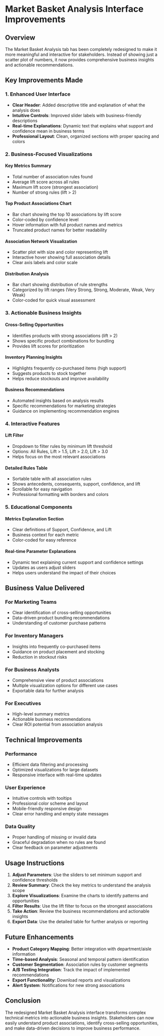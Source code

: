 # Market Basket Analysis Interface Improvements

## Overview
The Market Basket Analysis tab has been completely redesigned to make it more meaningful and interactive for stakeholders. Instead of showing just a scatter plot of numbers, it now provides comprehensive business insights and actionable recommendations.

## Key Improvements Made

### 1. **Enhanced User Interface**
- **Clear Header**: Added descriptive title and explanation of what the analysis does
- **Intuitive Controls**: Improved slider labels with business-friendly descriptions
- **Real-time Explanations**: Dynamic text that explains what support and confidence mean in business terms
- **Professional Layout**: Clean, organized sections with proper spacing and colors

### 2. **Business-Focused Visualizations**

#### **Key Metrics Summary**
- Total number of association rules found
- Average lift score across all rules
- Maximum lift score (strongest association)
- Number of strong rules (lift > 2)

#### **Top Product Associations Chart**
- Bar chart showing the top 10 associations by lift score
- Color-coded by confidence level
- Hover information with full product names and metrics
- Truncated product names for better readability

#### **Association Network Visualization**
- Scatter plot with size and color representing lift
- Interactive hover showing full association details
- Clear axis labels and color scale

#### **Distribution Analysis**
- Bar chart showing distribution of rule strengths
- Categorized by lift ranges (Very Strong, Strong, Moderate, Weak, Very Weak)
- Color-coded for quick visual assessment

### 3. **Actionable Business Insights**

#### **Cross-Selling Opportunities**
- Identifies products with strong associations (lift > 2)
- Shows specific product combinations for bundling
- Provides lift scores for prioritization

#### **Inventory Planning Insights**
- Highlights frequently co-purchased items (high support)
- Suggests products to stock together
- Helps reduce stockouts and improve availability

#### **Business Recommendations**
- Automated insights based on analysis results
- Specific recommendations for marketing strategies
- Guidance on implementing recommendation engines

### 4. **Interactive Features**

#### **Lift Filter**
- Dropdown to filter rules by minimum lift threshold
- Options: All Rules, Lift > 1.5, Lift > 2.0, Lift > 3.0
- Helps focus on the most relevant associations

#### **Detailed Rules Table**
- Sortable table with all association rules
- Shows antecedents, consequents, support, confidence, and lift
- Scrollable for easy navigation
- Professional formatting with borders and colors

### 5. **Educational Components**

#### **Metrics Explanation Section**
- Clear definitions of Support, Confidence, and Lift
- Business context for each metric
- Color-coded for easy reference

#### **Real-time Parameter Explanations**
- Dynamic text explaining current support and confidence settings
- Updates as users adjust sliders
- Helps users understand the impact of their choices

## Business Value Delivered

### **For Marketing Teams**
- Clear identification of cross-selling opportunities
- Data-driven product bundling recommendations
- Understanding of customer purchase patterns

### **For Inventory Managers**
- Insights into frequently co-purchased items
- Guidance on product placement and stocking
- Reduction in stockout risks

### **For Business Analysts**
- Comprehensive view of product associations
- Multiple visualization options for different use cases
- Exportable data for further analysis

### **For Executives**
- High-level summary metrics
- Actionable business recommendations
- Clear ROI potential from association analysis

## Technical Improvements

### **Performance**
- Efficient data filtering and processing
- Optimized visualizations for large datasets
- Responsive interface with real-time updates

### **User Experience**
- Intuitive controls with tooltips
- Professional color scheme and layout
- Mobile-friendly responsive design
- Clear error handling and empty state messages

### **Data Quality**
- Proper handling of missing or invalid data
- Graceful degradation when no rules are found
- Clear feedback on parameter adjustments

## Usage Instructions

1. **Adjust Parameters**: Use the sliders to set minimum support and confidence thresholds
2. **Review Summary**: Check the key metrics to understand the analysis scope
3. **Explore Visualizations**: Examine the charts to identify patterns and opportunities
4. **Filter Results**: Use the lift filter to focus on the strongest associations
5. **Take Action**: Review the business recommendations and actionable insights
6. **Export Data**: Use the detailed table for further analysis or reporting

## Future Enhancements

- **Product Category Mapping**: Better integration with department/aisle information
- **Time-based Analysis**: Seasonal and temporal pattern identification
- **Customer Segmentation**: Association rules by customer segments
- **A/B Testing Integration**: Track the impact of implemented recommendations
- **Export Functionality**: Download reports and visualizations
- **Alert System**: Notifications for new strong associations

## Conclusion

The redesigned Market Basket Analysis interface transforms complex technical metrics into actionable business insights. Stakeholders can now easily understand product associations, identify cross-selling opportunities, and make data-driven decisions to improve business performance.